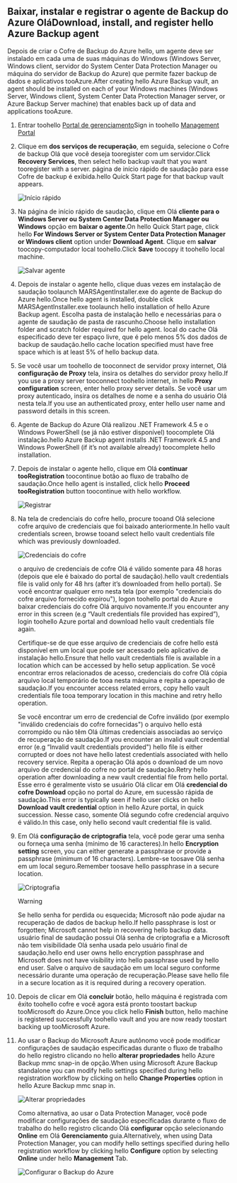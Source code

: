 ## <a name="download-install-and-register-hello-azure-backup-agent"></a><span data-ttu-id="9d39f-101">Baixar, instalar e registrar o agente de Backup do Azure Olá</span><span class="sxs-lookup"><span data-stu-id="9d39f-101">Download, install, and register hello Azure Backup agent</span></span>
<span data-ttu-id="9d39f-102">Depois de criar o Cofre de Backup do Azure hello, um agente deve ser instalado em cada uma de suas máquinas do Windows (Windows Server, Windows client, servidor do System Center Data Protection Manager ou máquina do servidor de Backup do Azure) que permite fazer backup de dados e aplicativos tooAzure.</span><span class="sxs-lookup"><span data-stu-id="9d39f-102">After creating hello Azure Backup vault, an agent should be installed on each of your Windows machines (Windows Server, Windows client, System Center Data Protection Manager server, or Azure Backup Server machine) that enables back up of data and applications tooAzure.</span></span>

1. <span data-ttu-id="9d39f-103">Entrar toohello [Portal de gerenciamento](https://manage.windowsazure.com/)</span><span class="sxs-lookup"><span data-stu-id="9d39f-103">Sign in toohello [Management Portal](https://manage.windowsazure.com/)</span></span>
2. <span data-ttu-id="9d39f-104">Clique em **dos serviços de recuperação**, em seguida, selecione o Cofre de backup Olá que você deseja tooregister com um servidor.</span><span class="sxs-lookup"><span data-stu-id="9d39f-104">Click **Recovery Services**, then select hello backup vault that you want tooregister with a server.</span></span> <span data-ttu-id="9d39f-105">página de início rápido de saudação para esse Cofre de backup é exibida.</span><span class="sxs-lookup"><span data-stu-id="9d39f-105">hello Quick Start page for that backup vault appears.</span></span>
   
    ![Início rápido](./media/backup-install-agent/quickstart.png)
3. <span data-ttu-id="9d39f-107">Na página de início rápido de saudação, clique em Olá **cliente para o Windows Server ou System Center Data Protection Manager ou Windows** opção em **baixar o agente**.</span><span class="sxs-lookup"><span data-stu-id="9d39f-107">On hello Quick Start page, click hello **For Windows Server or System Center Data Protection Manager or Windows client** option under **Download Agent**.</span></span> <span data-ttu-id="9d39f-108">Clique em **salvar** toocopy-computador local toohello.</span><span class="sxs-lookup"><span data-stu-id="9d39f-108">Click **Save** toocopy it toohello local machine.</span></span>
   
    ![Salvar agente](./media/backup-install-agent/agent.png)
4. <span data-ttu-id="9d39f-110">Depois de instalar o agente hello, clique duas vezes em instalação de saudação toolaunch MARSAgentInstaller.exe do agente de Backup do Azure hello.</span><span class="sxs-lookup"><span data-stu-id="9d39f-110">Once hello agent is installed, double click MARSAgentInstaller.exe toolaunch hello installation of hello Azure Backup agent.</span></span> <span data-ttu-id="9d39f-111">Escolha pasta de instalação hello e necessárias para o agente de saudação de pasta de rascunho.</span><span class="sxs-lookup"><span data-stu-id="9d39f-111">Choose hello installation folder and scratch folder required for hello agent.</span></span> <span data-ttu-id="9d39f-112">local do cache Olá especificado deve ter espaço livre, que é pelo menos 5% dos dados de backup de saudação.</span><span class="sxs-lookup"><span data-stu-id="9d39f-112">hello cache location specified must have free space which is at least 5% of hello backup data.</span></span>
5. <span data-ttu-id="9d39f-113">Se você usar um toohello de tooconnect de servidor proxy internet, Olá **configuração de Proxy** tela, insira os detalhes do servidor proxy hello.</span><span class="sxs-lookup"><span data-stu-id="9d39f-113">If you use a proxy server tooconnect toohello internet, in hello **Proxy configuration** screen, enter hello proxy server details.</span></span> <span data-ttu-id="9d39f-114">Se você usar um proxy autenticado, insira os detalhes de nome e a senha do usuário Olá nesta tela.</span><span class="sxs-lookup"><span data-stu-id="9d39f-114">If you use an authenticated proxy, enter hello user name and password details in this screen.</span></span>
6. <span data-ttu-id="9d39f-115">Agente de Backup do Azure Olá realizou .NET Framework 4.5 e o Windows PowerShell (se já não estiver disponível) toocomplete Olá instalação.</span><span class="sxs-lookup"><span data-stu-id="9d39f-115">hello Azure Backup agent installs .NET Framework 4.5 and Windows PowerShell (if it’s not available already) toocomplete hello installation.</span></span>
7. <span data-ttu-id="9d39f-116">Depois de instalar o agente hello, clique em Olá **continuar tooRegistration** toocontinue botão ao fluxo de trabalho de saudação.</span><span class="sxs-lookup"><span data-stu-id="9d39f-116">Once hello agent is installed, click hello **Proceed tooRegistration** button toocontinue with hello workflow.</span></span>
   
   ![Registrar](./media/backup-install-agent/register.png)
8. <span data-ttu-id="9d39f-118">Na tela de credenciais do cofre hello, procure tooand Olá selecione cofre arquivo de credenciais que foi baixado anteriormente.</span><span class="sxs-lookup"><span data-stu-id="9d39f-118">In hello vault credentials screen, browse tooand select hello vault credentials file which was previously downloaded.</span></span>
   
    ![Credenciais do cofre](./media/backup-install-agent/vc.png)
   
    <span data-ttu-id="9d39f-120">o arquivo de credenciais de cofre Olá é válido somente para 48 horas (depois que ele é baixado do portal de saudação).</span><span class="sxs-lookup"><span data-stu-id="9d39f-120">hello vault credentials file is valid only for 48 hrs (after it’s downloaded from hello portal).</span></span> <span data-ttu-id="9d39f-121">Se você encontrar qualquer erro nesta tela (por exemplo "credenciais do cofre arquivo fornecido expirou"), logon toohello portal do Azure e baixar credenciais do cofre Olá arquivo novamente.</span><span class="sxs-lookup"><span data-stu-id="9d39f-121">If you encounter any error in this screen (e.g “Vault credentials file provided has expired”), login toohello Azure portal and download hello vault credentials file again.</span></span>
   
    <span data-ttu-id="9d39f-122">Certifique-se de que esse arquivo de credenciais de cofre hello está disponível em um local que pode ser acessado pelo aplicativo de instalação hello.</span><span class="sxs-lookup"><span data-stu-id="9d39f-122">Ensure that hello vault credentials file is available in a location which can be accessed by hello setup application.</span></span> <span data-ttu-id="9d39f-123">Se você encontrar erros relacionados de acesso, credenciais do cofre Olá cópia arquivo local temporário de tooa nesta máquina e repita a operação de saudação.</span><span class="sxs-lookup"><span data-stu-id="9d39f-123">If you encounter access related errors, copy hello vault credentials file tooa temporary location in this machine and retry hello operation.</span></span>
   
    <span data-ttu-id="9d39f-124">Se você encontrar um erro de credencial de Cofre inválido (por exemplo "inválido credenciais do cofre fornecidas") o arquivo hello está corrompido ou não têm Olá últimas credenciais associadas ao serviço de recuperação de saudação.</span><span class="sxs-lookup"><span data-stu-id="9d39f-124">If you encounter an invalid vault credential error (e.g “Invalid vault credentials provided") hello file is either corrupted or does not have hello latest credentials associated with hello recovery service.</span></span> <span data-ttu-id="9d39f-125">Repita a operação Olá após o download de um novo arquivo de credencial do cofre no portal de saudação.</span><span class="sxs-lookup"><span data-stu-id="9d39f-125">Retry hello operation after downloading a new vault credential file from hello portal.</span></span> <span data-ttu-id="9d39f-126">Esse erro é geralmente visto se usuário Olá clicar em Olá **credencial do cofre Download** opção no portal do Azure, em sucessão rápida de saudação.</span><span class="sxs-lookup"><span data-stu-id="9d39f-126">This error is typically seen if hello user clicks on hello **Download vault credential** option in hello Azure portal, in quick succession.</span></span> <span data-ttu-id="9d39f-127">Nesse caso, somente Olá segundo cofre credencial arquivo é válido.</span><span class="sxs-lookup"><span data-stu-id="9d39f-127">In this case, only hello second vault credential file is valid.</span></span>
9. <span data-ttu-id="9d39f-128">Em Olá **configuração de criptografia** tela, você pode gerar uma senha ou forneça uma senha (mínimo de 16 caracteres).</span><span class="sxs-lookup"><span data-stu-id="9d39f-128">In hello **Encryption setting** screen, you can either generate a passphrase or provide a passphrase (minimum of 16 characters).</span></span> <span data-ttu-id="9d39f-129">Lembre-se toosave Olá senha em um local seguro.</span><span class="sxs-lookup"><span data-stu-id="9d39f-129">Remember toosave hello passphrase in a secure location.</span></span>
   
    ![Criptografia](./media/backup-install-agent/encryption.png)
   
   > [!WARNING]
   > <span data-ttu-id="9d39f-131">Se hello senha for perdida ou esquecida; Microsoft não pode ajudar na recuperação de dados de backup hello.</span><span class="sxs-lookup"><span data-stu-id="9d39f-131">If hello passphrase is lost or forgotten; Microsoft cannot help in recovering hello backup data.</span></span> <span data-ttu-id="9d39f-132">usuário final de saudação possui Olá senha de criptografia e a Microsoft não tem visibilidade Olá senha usada pelo usuário final de saudação.</span><span class="sxs-lookup"><span data-stu-id="9d39f-132">hello end user owns hello encryption passphrase and Microsoft does not have visibility into hello passphrase used by hello end user.</span></span> <span data-ttu-id="9d39f-133">Salve o arquivo de saudação em um local seguro conforme necessário durante uma operação de recuperação.</span><span class="sxs-lookup"><span data-stu-id="9d39f-133">Please save hello file in a secure location as it is required during a recovery operation.</span></span>
   > 
   > 
10. <span data-ttu-id="9d39f-134">Depois de clicar em Olá **concluir** botão, hello máquina é registrada com êxito toohello cofre e você agora está pronto toostart backup tooMicrosoft do Azure.</span><span class="sxs-lookup"><span data-stu-id="9d39f-134">Once you click hello **Finish** button, hello machine is registered successfully toohello vault and you are now ready toostart backing up tooMicrosoft Azure.</span></span>
11. <span data-ttu-id="9d39f-135">Ao usar o Backup do Microsoft Azure autônomo você pode modificar configurações de saudação especificadas durante o fluxo de trabalho do hello registro clicando no hello **alterar propriedades** hello Azure Backup mmc snap-in de opção.</span><span class="sxs-lookup"><span data-stu-id="9d39f-135">When using Microsoft Azure Backup standalone you can modify hello settings specified during hello registration workflow by clicking on hello **Change Properties** option in hello Azure Backup mmc snap in.</span></span>
    
    ![Alterar propriedades](./media/backup-install-agent/change.png)
    
    <span data-ttu-id="9d39f-137">Como alternativa, ao usar o Data Protection Manager, você pode modificar configurações de saudação especificadas durante o fluxo de trabalho do hello registro clicando Olá **configurar** opção selecionando **Online** em Olá **Gerenciamento** guia.</span><span class="sxs-lookup"><span data-stu-id="9d39f-137">Alternatively, when using Data Protection Manager, you can modify hello settings specified  during hello registration workflow by clicking hello **Configure** option by selecting **Online** under hello **Management** Tab.</span></span>
    
    ![Configurar o Backup do Azure](./media/backup-install-agent/configure.png)

